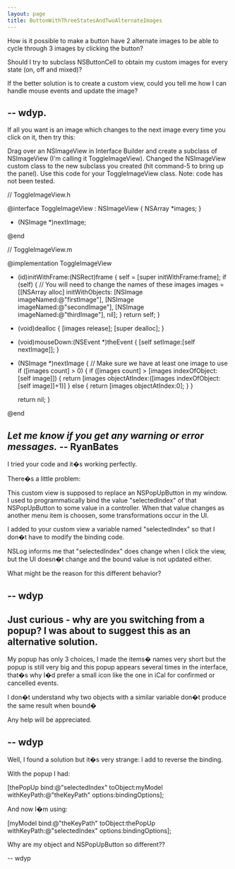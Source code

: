```yaml
---
layout: page
title: ButtonWithThreeStatesAndTwoAlternateImages
---
```


How is it possible to make a button have 2 alternate images to be able to cycle through 3 images by clicking the button?

Should I try to subclass NSButtonCell to obtain my custom images for every state (on, off and mixed)?

If the better solution is to create a custom view, could you tell me how I can handle mouse events and update the image?

-- wdyp.
----

If all you want is an image which changes to the next image every time you click on it, then try this:

Drag over an NSImageView in Interface Builder and create a subclass of NSImageView (I'm calling it ToggleImageView). Changed the NSImageView custom class to the new subclass you created (hit command-5 to bring up the panel). Use this code for your ToggleImageView class. Note: code has not been tested.

    

// ToggleImageView.h

@interface ToggleImageView : NSImageView
{
	NSArray *images;
}

- (NSImage *)nextImage;

@end

// ToggleImageView.m

@implementation ToggleImageView

- (id)initWithFrame:(NSRect)frame {
	self = [super initWithFrame:frame];
	if (self) {
		// You will need to change the names of these images
		images = [[NSArray alloc] initWithObjects:
					[NSImage imageNamed:@"firstImage"],
					[NSImage imageNamed:@"secondImage"],
					[NSImage imageNamed:@"thirdImage"],
					nil];
	}
	return self;
}

- (void)dealloc
{
	[images release];
	[super dealloc];
}


- (void)mouseDown:(NSEvent *)theEvent
{
	[self setImage:[self nextImage]];
}

- (NSImage *)nextImage
{
	// Make sure we have at least one image to use
	if ([images count] > 0) {
		if ([images count] > [images indexOfObject:[self image]]) {
			return [images objectAtIndex:([images indexOfObject:[self image]]+1)]
		} else {
			return [images objectAtIndex:0];
		}
	}
	
	return nil;
}

@end



*Let me know if you get any warning or error messages.* -- RyanBates
----

I tried your code and it�s working perfectly.

There�s a little problem:

This custom view is supposed to replace an NSPopUpButton in my window. I used to programmatically bind the value "selectedIndex" of that NSPopUpButton to some value in a controller. When that value changes as another menu item is choosen, some transformations occur in the UI.

I added to your custom view a variable named "selectedIndex" so that I don�t have to modify the binding code.

NSLog informs me that "selectedIndex" does change when I click the view, but the UI doesn�t change and the bound value is not updated either.

What might be the reason for this different behavior?

-- wdyp
----

Just curious - why are you switching from a popup? I was about to suggest this as an alternative solution.
----

My popup has only 3 choices, I made the items� names very short but the popup is still very big and this popup appears several times in the interface, that�s why I�d prefer a small icon like the one in iCal for confirmed or cancelled events.

I don�t understand why two objects with a similar variable don�t produce the same result when bound�

Any help will be appreciated.

-- wdyp
----

Well, I found a solution but it�s very strange: I add to reverse the binding.

With the popup I had:
    
[thePopUp bind:@"selectedIndex" toObject:myModel withKeyPath:@"theKeyPath" options:bindingOptions];


And now I�m using:
    
[myModel bind:@"theKeyPath" toObject:thePopUp withKeyPath:@"selectedIndex" options:bindingOptions];


Why are my object and NSPopUpButton so different??

-- wdyp

